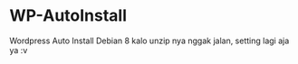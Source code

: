 # WP-AutoInstall
Wordpress Auto Install Debian 8
kalo unzip nya nggak jalan, setting lagi aja ya :v
